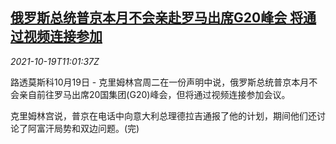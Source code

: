 <!--1634643062000-->
[俄罗斯总统普京本月不会亲赴罗马出席G20峰会 将通过视频连接参加](https://cn.reuters.com/article/g20-russia-putin-video-1019-idCNKBS2H9148)
------

<div><i>2021-10-19T11:01:37Z</i></div><p>路透莫斯科10月19日 - 克里姆林宫周二在一份声明中说，俄罗斯总统普京本月不会亲自前往罗马出席20国集团(G20)峰会，但将通过视频连接参加会议。</p><p>克里姆林宫说，普京在电话中向意大利总理德拉吉通报了他的计划，期间他们还讨论了阿富汗局势和双边问题。(完)</p>
